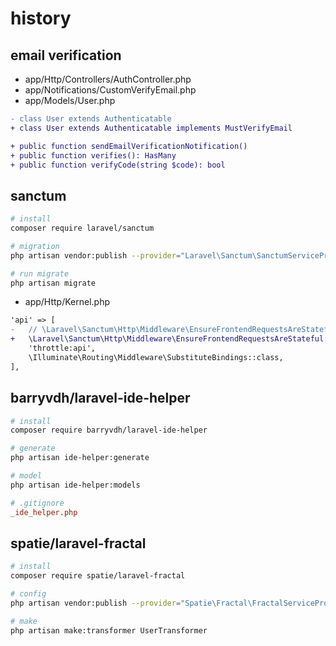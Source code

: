# history

## email verification

-   app/Http/Controllers/AuthController.php
-   app/Notifications/CustomVerifyEmail.php
-   app/Models/User.php

```diff
- class User extends Authenticatable
+ class User extends Authenticatable implements MustVerifyEmail

+ public function sendEmailVerificationNotification()
+ public function verifies(): HasMany
+ public function verifyCode(string $code): bool
```

## sanctum

```sh
# install
composer require laravel/sanctum

# migration
php artisan vendor:publish --provider="Laravel\Sanctum\SanctumServiceProvider"

# run migrate
php artisan migrate
```

-   app/Http/Kernel.php

```diff
'api' => [
-   // \Laravel\Sanctum\Http\Middleware\EnsureFrontendRequestsAreStateful::class,
+   \Laravel\Sanctum\Http\Middleware\EnsureFrontendRequestsAreStateful::class,
    'throttle:api',
    \Illuminate\Routing\Middleware\SubstituteBindings::class,
],
```

## barryvdh/laravel-ide-helper

```sh
# install
composer require barryvdh/laravel-ide-helper

# generate
php artisan ide-helper:generate

# model
php artisan ide-helper:models
```

```ini
# .gitignore
_ide_helper.php
```

## spatie/laravel-fractal

```sh
# install
composer require spatie/laravel-fractal

# config
php artisan vendor:publish --provider="Spatie\Fractal\FractalServiceProvider"

# make
php artisan make:transformer UserTransformer
```
